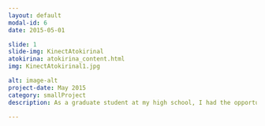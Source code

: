 ```yaml
---
layout: default
modal-id: 6
date: 2015-05-01

slide: 1
slide-img: KinectAtokirinal
atokirina: atokirina_content.html
img: KinectAtokirinal1.jpg

alt: image-alt
project-date: May 2015
category: smallProject
description: As a graduate student at my high school, I had the opportunity to help decorate our school for the graduation ceremony, transforming it into a Universal Studios Theme Park. For our graduation, we chose Avatar as the theme to set up the entire event space. However, this year, we didn't just replicate the mystical Pandora jungle and floating Hallelujah Mountains with our skillful handicraft; we aimed to take it a step further and recreate an interactive experience with the Pandoran biosphere using a variety of creative technologies, such as light and sound effects and vivid creature models equipped with motorized mechanisms. <br><br>                     With this concept in mind, I came up with the idea to reconstruct the wondrous scene where Jake encounters a bunch of luminescing woodsprites in the dark jungle, using the Kinect skeletal tracking SDK. I approached two of my most talented friends, Vincent Fan and Yi-Ting Tu, to help develop this interactive art with their solid CS skills. After a few days of hardcore programming and debugging, we were thrilled to make every event participant even more immersed in Avatar's adventurous journey. <br><br>                       In fact, Vincent Fan even created a web version of the project, allowing you to play with the Woodsprites using only your mouse!

---
```

